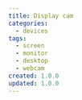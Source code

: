 ```yaml
---
title: Display cam
categories:
  - devices
tags:
  - screen
  - monitor
  - desktop
  - webcam
created: 1.0.0
updated: 1.0.0
---
```

